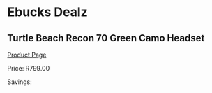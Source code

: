 
# Ebucks Dealz
## Turtle Beach Recon 70 Green Camo Headset
[Product Page](https://www.ebucks.com/web/shop/productSelected.do?prodId=1193397781&catId=1193873409)

Price: R799.00

Savings: 


	
